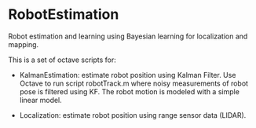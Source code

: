 # RobotEstimation
Robot estimation and learning using Bayesian learning for localization
and mapping.

This is a set of octave scripts for:
* KalmanEstimation: estimate robot position using Kalman Filter. Use
  Octave to run script robotTrack.m where noisy measurements of robot
  pose is filtered using KF. The robot motion is modeled with a simple
  linear model.

* Localization: estimate robot position using range sensor data (LIDAR).
